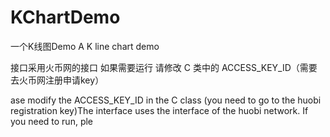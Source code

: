 # KChartDemo

一个K线图Demo
A K line chart demo

接口采用火币网的接口
如果需要运行 请修改 C 类中的 ACCESS_KEY_ID（需要去火币网注册申请key）

ase modify the ACCESS_KEY_ID in the C class (you need to go to the huobi registration key)The interface uses the interface of the huobi network. If you need to run, ple